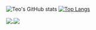 ![Teo's GitHub stats](https://github-readme-stats.vercel.app/api?username=tmeskuti&show_icons=true&theme=transparent&count_private=true)
[![Top Langs](https://github-readme-stats.vercel.app/api/top-langs/?username=tmeskuti&bg_color=00000000&text_color=c9d1d9)](https://github.com/anuraghazra/github-readme-stats)

<a href="https://github.com/anuraghazra/github-readme-stats">
  <img align="center" src="https://github-readme-stats.vercel.app/api/pin/?username=anuraghazra&repo=github-readme-stats" />
</a>
<a href="https://github.com/anuraghazra/convoychat">
  <img align="center" src="https://github-readme-stats.vercel.app/api/pin/?username=anuraghazra&repo=convoychat" />
</a>
